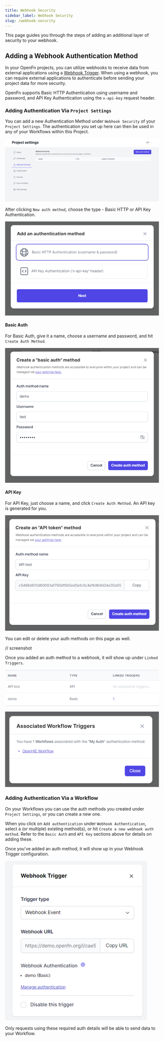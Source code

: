 ```yaml
---
title: Webhook Security
sidebar_label: Webhook Security
slug: /webhook-security
---
```


This page guides you through the steps of adding an additional layer of security
to your webhook.

## Adding a Webhook Authentication Method

In your OpenFn projects, you can utilize webhooks to receive data from external
applications using a
[Webhook Trigger](../build/triggers#webhook-event-triggers). When using a
webhook, you can require external applications to authenticate before sending
your project data for more security.

OpenFn supports Basic HTTP Authentication using username and password, and API
Key Authentication using the `x-api-key` request header.

### Adding Authentication Via `Project Settings`

You can add a new Authentication Method under `Webhook Security` of your
`Project Settings`. The authentication you set up here can then be used in any
of your Workflows within this Project.

![Project Settings Webhook Security](/img/lightning_auth_project_settings.png)

After clicking `New auth method`, choose the type - Basic HTTP or API Key
Authentication.

![New Auth Method](/img/lightning_choose_auth_method.png)

#### Basic Auth

For Basic Auth, give it a name, choose a username and password, and hit
`Create Auth Method`.

![Basic Auth](/img/lightning_basic_auth.png)

#### API Key

For API Key, just choose a name, and click `Create Auth Method`. An API key is
generated for you.

![API auth](/img/lightning_api_auth.png)

You can edit or delete your auth methods on this page as well.

// screenshot

Once you added an auth method to a webhook, it will show up under
`Linked Triggers`.

![Linked Triggers](/img/lightning_linked_triggers.png)

![Linked Triggers](/img/lightning_linked_triggers2.png)

### Adding Authentication Via a Workflow

On your Workflows you can use the auth methods you created under
`Project Settings`, or you can create a new one.

When you click on `Add authentication` under `Webhook Authentication`, select a
(or multiple) existing method(s), or hit `Create a new webhook auth method`.
Refer to the `Basic Auth` and `API Key` sections above for details on adding
these.

Once you've added an auth method, it will show up in your Webhook Trigger
configuration.

![Linked Triggers](/img/lightning_workflow_trigger_added.png)

Only requests using these required auth details will be able to send data to
your Workflow.
